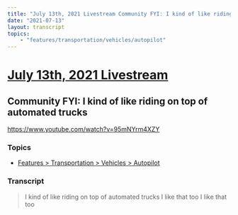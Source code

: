 ```yaml
---
title: "July 13th, 2021 Livestream Community FYI: I kind of like riding on top of automated trucks"
date: "2021-07-13"
layout: transcript
topics:
    - "features/transportation/vehicles/autopilot"
---
```

# [July 13th, 2021 Livestream](../2021-07-13.md)
## Community FYI: I kind of like riding on top of automated trucks
https://www.youtube.com/watch?v=95mNYrm4XZY

### Topics
* [Features > Transportation > Vehicles > Autopilot](../topics/features/transportation/vehicles/autopilot.md)

### Transcript

> I kind of like riding on top of automated trucks I like that too I like that too
